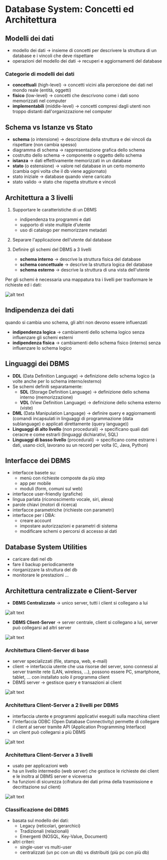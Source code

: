 # Database System: Concetti ed Architettura

## Modelli dei dati
- modello dei dati -> insieme di concetti per descrivere la struttura di un database e i vincoli che deve rispettare
- operazioni del modello dei dati -> recuperi e aggiornamenti del database

### Categorie di modelli dei dati
- **concettuali** (high-level) -> concetti vicini alla percezione dei dati nel mondo reale (entità, oggetti)
- **fisico** (low-level) -> concetti che descrivono come i dati sono memorizzati nel computer
- **implementabili** (middle-level) -> concetti compresi dagli utenti non troppo distanti dall'organizzazione nel computer

## Schema vs Istanze vs Stato
- **schema** (o intensione) -> descrizione della struttura e dei vincoli da rispettare (non cambia spesso)
- diagramma di schema -> rappresentazione grafica dello schema
- costrutto dello schema -> componente o oggetto dello schema
- **istanza** -> dati effettivamente memorizzati in un database
- **stato** (o estensione) -> valore nel database in un certo momento (cambia ogni volta che il db viene aggiornato)
- stato iniziale -> database quando viene caricato
- stato valido -> stato che rispetta strutture e vincoli

## Architettura a 3 livelli
1. Supportare le caratteristiche di un DBMS
    - indipendenza tra programmi e dati
    - supporto di viste multiple d'utente
    - uso di catalogo per memorizzare metadati

2. Separare l'applicazione dell'utente dal database

3. Definire gli schemi del DBMS a 3 livelli
    - **schema interno** -> descrive la struttura fisica del database
    - **schema concettuale** -> descrive la struttura logica del database
    - **schema esterno** -> descrive la struttura di una vista dell'utente

Per gli schemi è necessaria una mappatura tra i livelli per trasformare le richieste ed i dati:

![alt text](image-1.png)

## Indipendenza dei dati
quando si cambia uno schema, gli altri non devono essere influenzati

- **indipendenza logica** -> cambiamenti dello schema logico senza influenzare gli schemi esterni
- **indipendenza fisica** -> cambiamenti dello schema fisico (interno) senza influenzare lo schema logico

## Linguaggi dei DBMS
- **DDL** (Data Definition Language) -> definizione dello schema logico (a volte anche per lo schema interno/esterno)
- Se schemi definiti separatamente:
    - **SDL** (Storage Definition Language) -> definizione dello schema interno (memorizzazione)
    - **VDL** (View Definition Language) -> definizione dello schema esterno (viste)
- **DML** (Data Manipulation Language) -> definire query e aggiornamenti (comandi incapsulati in linguaggi di programmazione (data sublanguage) o applicati direttamente (query language))
- **Linguaggi di alto livello** (non procedurali) -> specificano quali dati ceracre e come estrarli (linguaggi dichiarativi, SQL)
- **Linguaggi di basso livello** (procedurali) -> specificano come estrarre i dati, usano cicli, lavorano su un record per volta (C, Java, Python)

## Interfacce dei DBMS
- interfacce basete su:
    - menù con richieste composte da più step
    - app per mobile
    - moduli (form, comuni sul web)
- interfacce user-friendly (grafiche)
- lingua parlata (riconoscimento vocale, siri, alexa)
- parole chiavi (motori di ricerca)
- interfacce parametriche (richieste con parametri)
- interfacce per i DBA:
    - creare account
    - impostare autorizzazioni e parametri di sistema
    - modificare schemi o percorsi di accesso ai dati

## Database System Utilities
- caricare dati nel db
- fare il backup periodicamente
- riorganizzare la struttura del db
- monitorare le prestazioni
...

## Architettura centralizzate e Client-Server
- **DBMS Centralizzato** -> unico server, tutti i client si collegano a lui

![alt text](db.jpg)
- **DBMS Client-Server** -> server centrale, client si collegano a lui, server può collegarsi ad altri server

![alt text](client-server-network.webp)

### Architettura Client-Server di base
- server specializzati (file, stampa, web, e-mail)
- client -> interfaccia utente che usa risorse del server, sono connessi al server tramite rete (LAN, wireless, ...), possono essere PC, smartphone, tablet, ... con installato solo il programma client
- DBMS server -> gestisce query e transazioni ai client

![alt text](dbCSbase.png)

### Architettura Client-Server a 2 livelli per DBMS
- interfaccia utente e programmi applicativi eseguiti sulla macchina client
- l'interfaccia ODBC (Open Database Connectivity) permette di collegare il client al server tramite API (Application Programming Interface)
- un client può collegarsi a più DBMS

![alt text](db2level.png)

### Architettura Client-Server a 3 livelli
- usato per applicazioni web
- ha un livello intermedio (web server) che gestisce le richieste dei client e le inoltra al DBMS server e viceversa
- ha funzioni di sicurezza (cifratura dei dati prima della trasmissione e decrittazione sul client)

![alt text](db3level.png)

### Classificazione dei DBMS
- basata sul modello dei dati:
    - Legacy (reticolari, gerarchici)
    - Tradizionali (relazionali)
    - Emergenti (NOSQL, Key-Value, Document)
- altri criteri:
    - single-user vs multi-user
    - centralizzati (un pc con un db) vs distribuiti (più pc con più db)
